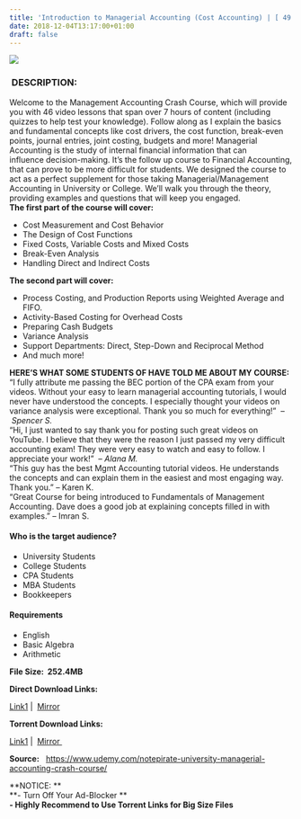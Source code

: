 ```yaml
---
title: 'Introduction to Managerial Accounting (Cost Accounting) | [ 49.99$ Course For Free ]'
date: 2018-12-04T13:17:00+01:00
draft: false
---
```


  

[![](https://3.bp.blogspot.com/-1tI6kzbeHNU/XAZuyk1OBQI/AAAAAAAAAdM/ShEnaXQQfeU0k52U93kGggPOzwXg1EMQQCLcBGAs/s640/Introduction-to-Managerial-Accounting-Cost-Accounting.jpg)](https://3.bp.blogspot.com/-1tI6kzbeHNU/XAZuyk1OBQI/AAAAAAAAAdM/ShEnaXQQfeU0k52U93kGggPOzwXg1EMQQCLcBGAs/s1600/Introduction-to-Managerial-Accounting-Cost-Accounting.jpg)

###  DESCRIPTION:

Welcome to the Management Accounting Crash Course, which will provide you with 46 video lessons that span over 7 hours of content (including quizzes to help test your knowledge). Follow along as I explain the basics and fundamental concepts like cost drivers, the cost function, break-even points, journal entries, joint costing, budgets and more! Managerial Accounting is the study of internal financial information that can influence decision-making. It’s the follow up course to Financial Accounting, that can prove to be more difficult for students. We designed the course to act as a perfect supplement for those taking Managerial/Management Accounting in University or College. We’ll walk you through the theory, providing examples and questions that will keep you engaged.  
**The first part of the course will cover:**  

*   Cost Measurement and Cost Behavior
*   The Design of Cost Functions
*   Fixed Costs, Variable Costs and Mixed Costs
*   Break-Even Analysis
*   Handling Direct and Indirect Costs

**The second part will cover:**  

*   Process Costing, and Production Reports using Weighted Average and FIFO.
*   Activity-Based Costing for Overhead Costs
*   Preparing Cash Budgets
*   Variance Analysis
*   Support Departments: Direct, Step-Down and Reciprocal Method
*   And much more!

**HERE’S WHAT SOME STUDENTS OF HAVE TOLD ME ABOUT MY COURSE:**  
“I fully attribute me passing the BEC portion of the CPA exam from your videos. Without your easy to learn managerial accounting tutorials, I would never have understood the concepts. I especially thought your videos on variance analysis were exceptional. Thank you so much for everything!”  – _Spencer S._  
“Hi, I just wanted to say thank you for posting such great videos on YouTube. I believe that they were the reason I just passed my very difficult accounting exam! They were very easy to watch and easy to follow. I appreciate your work!”  – _Alana M._  
“This guy has the best Mgmt Accounting tutorial videos. He understands the concepts and can explain them in the easiest and most engaging way. Thank you.” – Karen K.  
“Great Course for being introduced to Fundamentals of Management Accounting. Dave does a good job at explaining concepts filled in with examples.” – Imran S.  

#### Who is the target audience?

*   University Students
*   College Students
*   CPA Students
*   MBA Students
*   Bookkeepers

#### Requirements

*   English
*   Basic Algebra
*   Arithmetic

  

**File Size:  252.4MB**

**Direct Download Links:**

 [Link1](http://turboagram.com/18521555/managerial-accounting-link1) |  [Mirror](http://turboagram.com/18521555/managerial-accounting-link2)  

**Torrent Download Links:**

 [Link1](http://turboagram.com/18521555/managerial-accounting-torrent1) |  [Mirror ](http://turboagram.com/18521555/managerial-accounting-torrent2)

  
**Source:**   https://www.udemy.com/notepirate-university-managerial-accounting-crash-course/  
  
  
**NOTICE: **  
**\- Turn Off Your Ad-Blocker **  
**\- Highly Recommend to Use Torrent Links for Big Size Files**